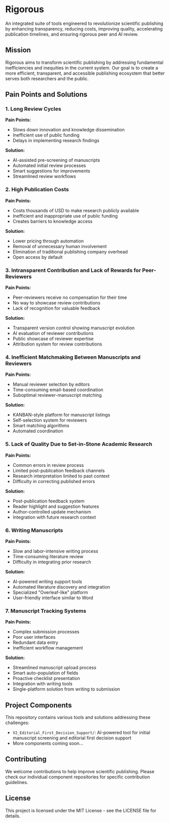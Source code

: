 # Rigorous

An integrated suite of tools engineered to revolutionize scientific publishing by enhancing transparency, reducing costs, improving quality, accelerating publication timelines, and ensuring rigorous peer and AI review.

## Mission

Rigorous aims to transform scientific publishing by addressing fundamental inefficiencies and inequities in the current system. Our goal is to create a more efficient, transparent, and accessible publishing ecosystem that better serves both researchers and the public.

## Pain Points and Solutions

### 1. Long Review Cycles
**Pain Points:**
- Slows down innovation and knowledge dissemination
- Inefficient use of public funding
- Delays in implementing research findings

**Solution:**
- AI-assisted pre-screening of manuscripts
- Automated initial review processes
- Smart suggestions for improvements
- Streamlined review workflows

### 2. High Publication Costs
**Pain Points:**
- Costs thousands of USD to make research publicly available
- Inefficient and inappropriate use of public funding
- Creates barriers to knowledge access

**Solution:**
- Lower pricing through automation
- Removal of unnecessary human involvement
- Elimination of traditional publishing company overhead
- Open access by default

### 3. Intransparent Contribution and Lack of Rewards for Peer-Reviewers
**Pain Points:**
- Peer-reviewers receive no compensation for their time
- No way to showcase review contributions
- Lack of recognition for valuable feedback

**Solution:**
- Transparent version control showing manuscript evolution
- AI evaluation of reviewer contributions
- Public showcase of reviewer expertise
- Attribution system for review contributions

### 4. Inefficient Matchmaking Between Manuscripts and Reviewers
**Pain Points:**
- Manual reviewer selection by editors
- Time-consuming email-based coordination
- Suboptimal reviewer-manuscript matching

**Solution:**
- KANBAN-style platform for manuscript listings
- Self-selection system for reviewers
- Smart matching algorithms
- Automated coordination

### 5. Lack of Quality Due to Set-in-Stone Academic Research
**Pain Points:**
- Common errors in review process
- Limited post-publication feedback channels
- Research interpretation limited to past context
- Difficulty in correcting published errors

**Solution:**
- Post-publication feedback system
- Reader highlight and suggestion features
- Author-controlled update mechanism
- Integration with future research context

### 6. Writing Manuscripts
**Pain Points:**
- Slow and labor-intensive writing process
- Time-consuming literature review
- Difficulty in integrating prior research

**Solution:**
- AI-powered writing support tools
- Automated literature discovery and integration
- Specialized "Overleaf-like" platform
- User-friendly interface similar to Word

### 7. Manuscript Tracking Systems
**Pain Points:**
- Complex submission processes
- Poor user interfaces
- Redundant data entry
- Inefficient workflow management

**Solution:**
- Streamlined manuscript upload process
- Smart auto-population of fields
- Proactive checklist presentation
- Integration with writing tools
- Single-platform solution from writing to submission

## Project Components

This repository contains various tools and solutions addressing these challenges:

- `V2_Editorial_First_Decision_Support/`: AI-powered tool for initial manuscript screening and editorial first decision support
- More components coming soon...

## Contributing

We welcome contributions to help improve scientific publishing. Please check our individual component repositories for specific contribution guidelines.

## License

This project is licensed under the MIT License - see the LICENSE file for details. 
